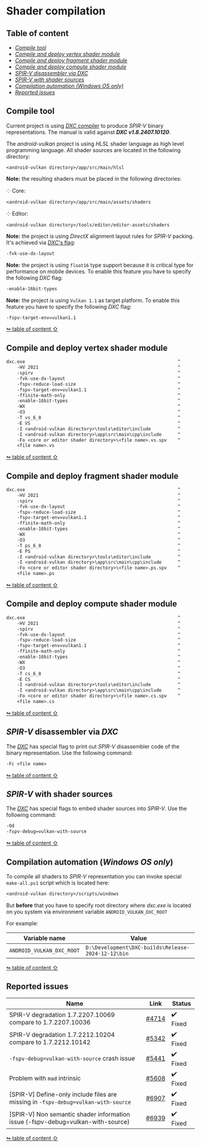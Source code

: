
# Shader compilation

## <a id="table-of-content">Table of content</a>

- [_Compile tool_](#compile-tool)
- [_Compile and deploy vertex shader module_](#compile-vs)
- [_Compile and deploy fragment shader module_](#compile-fs)
- [_Compile and deploy compute shader module_](#compile-cs)
- [_SPIR-V disassembler via DXC_](#spirv-disassm)
- [_SPIR-V with shader sources_](#spirv-sources)
- [_Compilation automation \(Windows OS only\)_](#automation)
- [_Reported issues_](#issues)

## <a id="compile-tool">Compile tool</a>

Current project is using [_DXC_ compiler](https://github.com/microsoft/DirectXShaderCompiler) to produce _SPIR-V_ binary representations. The manual is valid against **_DXC v1.8.2407.10120_**.

The _android-vulkan_ project is using _HLSL_ shader language as high level programming language. All shader sources are located in the following directory:

`<android-vulkan directory>/app/src/main/hlsl`

**Note:** the resulting shaders must be placed in the following directories:

⁘ Core:

`<android-vulkan directory>/app/src/main/assets/shaders`

⁘ Editor:

`<android-vulkan directory>/tools/editor/editor-assets/shaders`

**Note:** the project is using _DirectX_ alignment layout rules for _SPIR-V_ packing. It's achieved via [_DXC_'s flag](https://github.com/microsoft/DirectXShaderCompiler/blob/master/docs/SPIR-V.rst#memory-layout-rules):

```txt
-fvk-use-dx-layout
```

**Note:** the project is using `float16` type support because it is critical type for performance on mobile devices. To enable this feature you have to specify the following _DXC_ flag:

```txt
-enable-16bit-types
```

**Note:** the project is using `Vulkan 1.1` as target platform. To enable this feature you have to specify the following _DXC_ flag:

```txt
-fspv-target-env=vulkan1.1
```

[↬ table of content ⇧](#table-of-content)

## <a id="compile-vs">Compile and deploy vertex shader module</a>

```txt
dxc.exe                                                         ^
    -HV 2021                                                    ^
    -spirv                                                      ^
    -fvk-use-dx-layout                                          ^
    -fspv-reduce-load-size                                      ^
    -fspv-target-env=vulkan1.1                                  ^
    -ffinite-math-only                                          ^
    -enable-16bit-types                                         ^
    -WX                                                         ^
    -O3                                                         ^
    -T vs_6_8                                                   ^
    -E VS                                                       ^
    -I <android-vulkan directory>\tools\editor\include          ^
    -I <android-vulkan directory>\app\src\main\cpp\include      ^
    -Fo <core or editor shader directory>\<file name>.vs.spv    ^
    <file name>.vs
```

[↬ table of content ⇧](#table-of-content)

## <a id="compile-fs">Compile and deploy fragment shader module</a>

```txt
dxc.exe                                                         ^
    -HV 2021                                                    ^
    -spirv                                                      ^
    -fvk-use-dx-layout                                          ^
    -fspv-reduce-load-size                                      ^
    -fspv-target-env=vulkan1.1                                  ^
    -ffinite-math-only                                          ^
    -enable-16bit-types                                         ^
    -WX                                                         ^
    -O3                                                         ^
    -T ps_6_8                                                   ^
    -E PS                                                       ^
    -I <android-vulkan directory>\tools\editor\include          ^
    -I <android-vulkan directory>\app\src\main\cpp\include      ^
    -Fo <core or editor shader directory>\<file name>.ps.spv    ^
    <file name>.ps
```

[↬ table of content ⇧](#table-of-content)

## <a id="compile-cs">Compile and deploy compute shader module</a>

```txt
dxc.exe                                                         ^
    -HV 2021                                                    ^
    -spirv                                                      ^
    -fvk-use-dx-layout                                          ^
    -fspv-reduce-load-size                                      ^
    -fspv-target-env=vulkan1.1                                  ^
    -ffinite-math-only                                          ^
    -enable-16bit-types                                         ^
    -WX                                                         ^
    -O3                                                         ^
    -T cs_6_8                                                   ^
    -E CS                                                       ^
    -I <android-vulkan directory>\tools\editor\include          ^
    -I <android-vulkan directory>\app\src\main\cpp\include      ^
    -Fo <core or editor shader directory>\<file name>.cs.spv    ^
    <file name>.cs
```

[↬ table of content ⇧](#table-of-content)

## <a id="spirv-disassm">_SPIR-V_ disassembler via _DXC_</a>

The [_DXC_](https://github.com/microsoft/DirectXShaderCompiler) has special flag to print out _SPIR-V_ disassembler code of the binary representation. Use the following command:

```txt
-Fc <file name>
```

[↬ table of content ⇧](#table-of-content)

## <a id="spirv-sources">_SPIR-V_ with shader sources</a>

The [_DXC_](https://github.com/microsoft/DirectXShaderCompiler) has special flags to embed shader sources into _SPIR-V_. Use the following command:

```txt
-Od
-fspv-debug=vulkan-with-source
```

[↬ table of content ⇧](#table-of-content)

## <a id="automation">Compilation automation (_Windows OS only_)</a>

To compile all shaders to _SPIR-V_ representation you can invoke special `make-all.ps1` script which is located here:

```txt
<android-vulkan directory>/scripts/windows
```

But **before** that you have to specify root directory where _dxc.exe_ is located on you system via environment variable `ANDROID_VULKAN_DXC_ROOT`

For example:

Variable name | Value
--- | ---
`ANDROID_VULKAN_DXC_ROOT` | `D:\Development\DXC-builds\Release-2024-12-12\bin`

[↬ table of content ⇧](#table-of-content)

## <a id="issues">Reported issues</a>

Name | Link | Status
--- | --- | ---
SPIR-V degradation 1.7.2207.10069 compare to 1.7.2207.10036 | [#4714](https://github.com/microsoft/DirectXShaderCompiler/issues/4714) | ✔️ Fixed
SPIR-V degradation 1.7.2212.10204 compare to 1.7.2212.10142 | [#5342](https://github.com/microsoft/DirectXShaderCompiler/issues/5342) | ✔️ Fixed
`-fspv-debug=vulkan-with-source` crash issue | [#5441](https://github.com/microsoft/DirectXShaderCompiler/issues/5441) | ✔️ Fixed
Problem with `mad` intrinsic | [#5608](https://github.com/microsoft/DirectXShaderCompiler/issues/5608) | ✔️ Fixed
[SPIR-V] Define-only include files are missing in `-fspv-debug=vulkan-with-source` | [#6907](https://github.com/microsoft/DirectXShaderCompiler/issues/6907) | ✔️ Fixed
[SPIR-V] Non semantic shader information issue (-fspv-debug=vulkan-with-source) | [#6939](https://github.com/microsoft/DirectXShaderCompiler/issues/6939) | ✔️ Fixed

[↬ table of content ⇧](#table-of-content)
